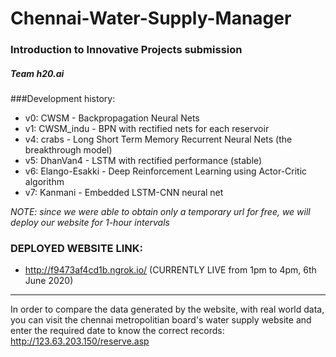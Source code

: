 # Chennai-Water-Supply-Manager

### Introduction to Innovative Projects submission
##### Team h20.ai

###Development history:
* v0: CWSM - Backpropagation Neural Nets
* v1: CWSM_indu - BPN with rectified nets for each reservoir
* v4: crabs - Long Short Term Memory Recurrent Neural Nets (the breakthrough model)
* v5: DhanVan4 - LSTM with rectified performance (stable)
* v6: Elango-Esakki - Deep Reinforcement Learning using Actor-Critic algorithm
* v7: Kanmani - Embedded LSTM-CNN neural net


*NOTE: since we were able to obtain only a temporary url for free, we will deploy our website for 1-hour intervals*
### DEPLOYED WEBSITE LINK: 
* http://f9473af4cd1b.ngrok.io/ (CURRENTLY LIVE from 1pm to 4pm, 6th June 2020)

 ---
 
In order to compare the data generated by the website, with real world data, you can visit the chennai metropolitian board's water supply website and enter the required date to know the correct records: http://123.63.203.150/reserve.asp
